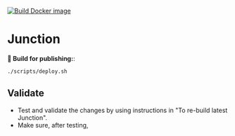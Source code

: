 [![Build Docker image](https://github.com/tribe-framework/junction/actions/workflows/docker-publish.yml/badge.svg)](https://github.com/tribe-framework/junction/actions/workflows/docker-publish.yml)

# Junction

**🚀 Build for publishing:**:

```bash
./scripts/deploy.sh
```

## Validate

- Test and validate the changes by using instructions in "To re-build latest Junction".
- Make sure, after testing,
